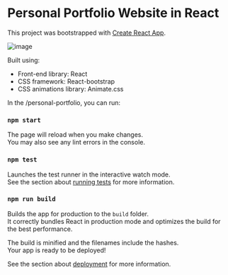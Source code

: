 # Personal Portfolio Website in React

This project was bootstrapped with [Create React App](https://github.com/facebook/create-react-app).

![image](https://github.com/user-attachments/assets/ff5c7704-dbf2-4c7a-a2b8-08632573534e)


Built using:

- Front-end library: React
- CSS framework: React-bootstrap
- CSS animations library: Animate.css

In the /personal-portfolio, you can run:

### `npm start`



The page will reload when you make changes.\
You may also see any lint errors in the console.

### `npm test`

Launches the test runner in the interactive watch mode.\
See the section about [running tests](https://facebook.github.io/create-react-app/docs/running-tests) for more information.

### `npm run build`

Builds the app for production to the `build` folder.\
It correctly bundles React in production mode and optimizes the build for the best performance.

The build is minified and the filenames include the hashes.\
Your app is ready to be deployed!

See the section about [deployment](https://facebook.github.io/create-react-app/docs/deployment) for more information.
